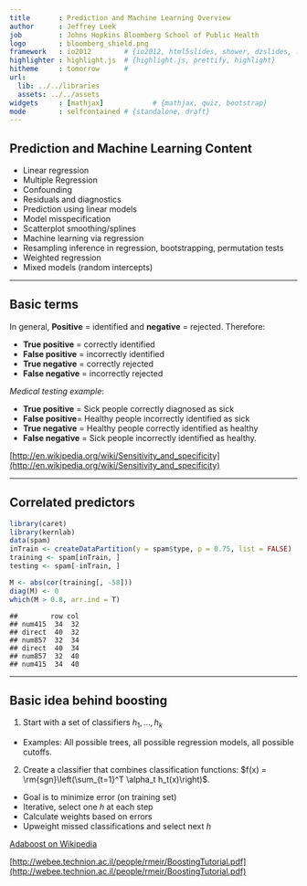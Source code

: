 ```yaml
---
title       : Prediction and Machine Learning Overview
author      : Jeffrey Leek
job         : Johns Hopkins Bloomberg School of Public Health
logo        : bloomberg_shield.png
framework   : io2012        # {io2012, html5slides, shower, dzslides, ...}
highlighter : highlight.js  # {highlight.js, prettify, highlight}
hitheme     : tomorrow      # 
url:
  lib: ../../libraries
  assets: ../../assets
widgets     : [mathjax]            # {mathjax, quiz, bootstrap}
mode        : selfcontained # {standalone, draft}
---
```


## Prediction and Machine Learning Content

* Linear regression
* Multiple Regression
* Confounding
* Residuals and diagnostics
* Prediction using linear models
* Model misspecification
* Scatterplot smoothing/splines
* Machine learning via regression
* Resampling inference in regression, bootstrapping, permutation tests
* Weighted regression
* Mixed models (random intercepts)

---

## Basic terms

In general, __Positive__ = identified and __negative__ = rejected. Therefore:

- __True positive__ = correctly identified
- __False positive__ = incorrectly identified
- __True negative__ = correctly rejected
- __False negative__ = incorrectly rejected

_Medical testing example_:

- __True positive__ = Sick people correctly diagnosed as sick
- __False positive__= Healthy people incorrectly identified as sick
- __True negative__ = Healthy people correctly identified as healthy
- __False negative__ = Sick people incorrectly identified as healthy.

[http://en.wikipedia.org/wiki/Sensitivity_and_specificity](http://en.wikipedia.org/wiki/Sensitivity_and_specificity)

---

## Correlated predictors


```r
library(caret)
library(kernlab)
data(spam)
inTrain <- createDataPartition(y = spam$type, p = 0.75, list = FALSE)
training <- spam[inTrain, ]
testing <- spam[-inTrain, ]

M <- abs(cor(training[, -58]))
diag(M) <- 0
which(M > 0.8, arr.ind = T)
```

```
##        row col
## num415  34  32
## direct  40  32
## num857  32  34
## direct  40  34
## num857  32  40
## num415  34  40
```


---

## Basic idea behind boosting

1. Start with a set of classifiers $h_1,\ldots,h_k$
  * Examples: All possible trees, all possible regression models, all possible cutoffs.
2. Create a classifier that combines classification functions:
$f(x) = \rm{sgn}\left(\sum_{t=1}^T \alpha_t h_t(x)\right)$.
  * Goal is to minimize error (on training set)
  * Iterative, select one $h$ at each step
  * Calculate weights based on errors
  * Upweight missed classifications and select next $h$
  
[Adaboost on Wikipedia](http://en.wikipedia.org/wiki/AdaBoost)

[http://webee.technion.ac.il/people/rmeir/BoostingTutorial.pdf](http://webee.technion.ac.il/people/rmeir/BoostingTutorial.pdf)


